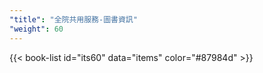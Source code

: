 ```yaml
---
"title": "全院共用服務-圖書資訊"
"weight": 60
---
```


{{< book-list id="its60" data="items" color="#87984d" >}}
